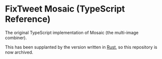# FixTweet Mosaic (TypeScript Reference)

The original TypeScript implementation of Mosaic (the multi-image combiner).

This has been supplanted by the version written in [Rust](https://github.com/FixTweet/mosaic), so this repository is now archived.
